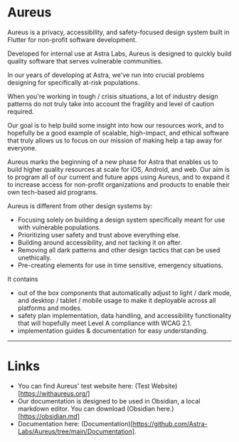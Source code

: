 # Aureus
Aureus is a privacy, accessibility, and safety-focused design system built in Flutter for non-profit software development. 

Developed for internal use at Astra Labs, Aureus is designed to quickly build quality software that serves vulnerable communities.

In our years of developing at Astra, we've run into crucial problems designing for specifically at-risk populations. 

When you're working in tough / crisis situations, a lot of industry design patterns do not truly take into account the fragility and level of caution required. 

Our goal is to help build some insight into how our resources work, and to hopefully be a good example of scalable, high-impact, and ethical software that truly allows us to focus on our mission of making help a tap away for everyone. 

Aureus marks the beginning of a new phase for Astra that enables us to build higher quality resources at scale for iOS, Android, and web. Our aim is to program all of our current and future apps using Aureus, and to expand it to increase access for non-profit organizations and products to enable their own tech-based aid programs. 

Aureus is different from other design systems by: 
* Focusing solely on building a design system specifically meant for use with vulnerable populations. 
* Prioritizing user safety and trust above everything else.
* Building around accessibility, and not tacking it on after.
* Removing all dark patterns and other design tactics that can be used unethically.
* Pre-creating elements for use in time sensitive, emergency situations.

It contains 
* out of the box components that automatically adjust to light / dark mode, and desktop / tablet / mobile usage to make it deployable across all platforms and modes. 
* safety plan implementation, data handling, and accessibility functionality that will hopefully meet Level A compliance with WCAG 2.1. 
* implementation guides & documentation for easy understanding. 

---------------------

# Links

* You can find Aureus' test website here: (Test Website)[https://withaureus.org/]
* Our documentation is designed to be used in Obsidian, a local markdown editor. You can download (Obsidian here.)[https://obsidian.md]
* Documentation here: (Documentation)[https://github.com/Astra-Labs/Aureus/tree/main/Documentation].
